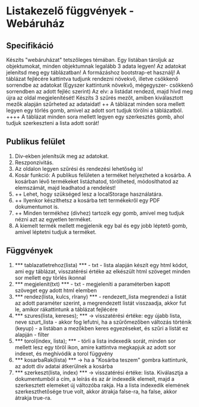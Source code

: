 # Listakezelő függvények - Webáruház

## Specifikáció
Készíts "webáruházat" tetszőleges témában. Egy listában tároljuk az objektumokat, minden objektumnak legalább 3 adata legyen! 
Az adatokat jelenítsd meg egy táblázatban! A formázáshoz bootstrap-et használj! 
A táblázat fejlécére kattintva tudjunk rendezni növekvő, illetve csökkenő sorrendbe az adatokat (Egyszer kattintunk növekvő, mégegyszer- csökkenő sorrendben az adott fejléc szerint) Az elv: a listádat rendezd, majd hívd meg újra az oldal megjelenítését!
Készíts 3 szűrés mezőt, amiben kiválasztott mezők alapján szűrheted az adataidat!
++ A táblázat minden sora mellett legyen egy törlés gomb, amivel az adott sort tudjuk törölni a táblázatból. 
++++ A táblázat minden sora mellett legyen egy szerkesztés gomb, ahol tudjuk szerkeszteni a lista adott sorát!

## Publikus felület
1.  Div-ekben jelenítsük meg az adatokat.
2. Reszponzivitás.
3. Az oldalon legyen szűrési és rendezési lehetőség is!
4. Kosár funkció:  A publikus felületen a terméket helyezheted a kosárba. A kosárban lévő termékeket listázhatod, törölheted, módosíthatod az elemszámát, majd leadhatod a rendelést!
5. ++ Lehet, hogy szükséged lesz a localStorage használatára. 
6. ++ Ilyenkor készíthetsz a kosárba tett termékekről egy PDF dokumentumot is.
7. ++ Minden termékhez (divhez) tartozik egy gomb, amivel meg tudjuk nézni azt az egyetlen terméket.
8. A kiemelt termék mellett megjelenik egy bal és egy jobb léptető gomb, amivel léptetni tudjuk a terméket.

## Függvények
1. *** tablazatletrehoz(lista) *** - txt - lista alapján készít egy html kódot, ami egy táblázat, visszatérési értéke az elkészült html szöveget minden sor mellett egy törlés ikonnal
2. *** megjelenit(txt) *** - txt - megjeleníti a paraméterben kapott szöveget egy adott html elemben
3. *** rendez(lista, kulcs, rIrany) *** - rendezett_lista megrendezi a listát az adott paraméter szerint, a megrendezett listát visszaadja, akkor fut le, amikor rákattintunk a táblázat fejlécére
4. *** szures(lista, kereses); *** -> visszatérési értéke: egy újabb lista, neve szurt_lista - akkor fog lefutni, ha a szűrőmezőben változás történik (keyup) - a listában a mezőkben keres egyezéseket, és szűri a listát ez alapján - filter
5. *** torol(index, lista); *** - törli a lista indexedik sorát, minden sor mellett lesz egy töröl ikon, amire kattintva megkapjuk az adott sor indexet, és meghívódik a torol függvény
6. *** kosarbaRak(lista) *** ->  ha a "Kosárba teszem" gombra kattintunk, az adott div adatai átkerülnek a kosárba
7. *** szerkeszt(lista, index) *** -> visszatérési értéke: lista. Kiválasztja a dokumentumból a cím, a leírás és az ár indexedik elemeit, majd a szerkesztett elemeket új változóba rakja. Ha a lista indexedik elemének szerkeszthetősége true volt, akkor átrakja false-ra, ha false, akkor átrakja true-ra.